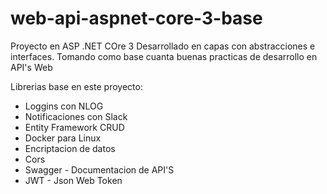 # web-api-aspnet-core-3-base
Proyecto en ASP .NET COre 3 
Desarrollado en capas con abstracciones e interfaces.
Tomando como base cuanta buenas practicas de desarrollo en API's Web

Librerias base en este proyecto:
- Loggins con NLOG
- Notificaciones con Slack
- Entity Framework CRUD
- Docker para Linux
- Encriptacion de datos
- Cors
- Swagger - Documentacion de API'S
- JWT - Json Web Token
